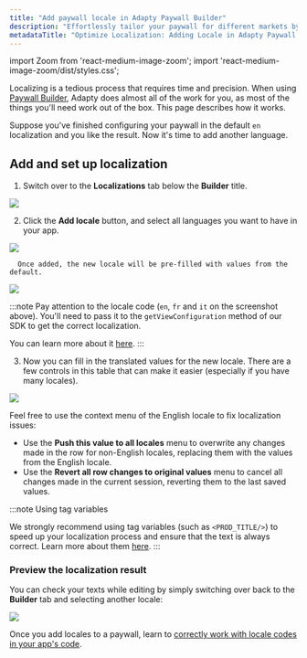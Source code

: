 ```yaml
---
title: "Add paywall locale in Adapty Paywall Builder"
description: "Effortlessly tailor your paywall for different markets by integrating locales within Adapty Paywall Builder. Learn how to enhance global reach and cater to specific regional needs"
metadataTitle: "Optimize Localization: Adding Locale in Adapty Paywall Builder"
---
```


import Zoom from 'react-medium-image-zoom';
import 'react-medium-image-zoom/dist/styles.css';

Localizing is a tedious process that requires time and precision. When using [Paywall Builder](adapty-paywall-builder-legacy), Adapty does almost all of the work for you, as most of the things you'll need work out of the box. This page describes how it works.

Suppose you've finished configuring your paywall in the default `en` localization and you like the result. Now it's time to add another language.

## Add and set up localization

1. Switch over to the **Localizations** tab below the **Builder** title. 

   

<Zoom>
  <img src={require('./img/0a6100c-PB_localization.webp').default}
  style={{
    border: '1px solid #727272', /* border width and color */
    width: '700px', /* image width */
    display: 'block', /* for alignment */
    margin: '0 auto' /* center alignment */
  }}
/>
</Zoom>



2. Click the **Add locale** button, and select all languages you want to have in your app.

   

<Zoom>
  <img src={require('./img/4abdb84-add_locale.webp').default}
  style={{
    border: '1px solid #727272', /* border width and color */
    width: '700px', /* image width */
    display: 'block', /* for alignment */
    margin: '0 auto' /* center alignment */
  }}
/>
</Zoom>




      Once added, the new locale will be pre-filled with values from the default.

   

<Zoom>
  <img src={require('./img/0e99ddb-copy_locale.webp').default}
  style={{
    border: '1px solid #727272', /* border width and color */
    width: '700px', /* image width */
    display: 'block', /* for alignment */
    margin: '0 auto' /* center alignment */
  }}
/>
</Zoom>




:::note
Pay attention to the locale code (`en`, `fr` and `it` on the screenshot above). You'll need to pass it to the `getViewConfiguration` method of our SDK to get the correct localization.

You can learn more about it [here](get-pb-paywalls).
:::

3. Now you can fill in the translated values for the new locale. There are a few controls in this table that can make it easier (especially if you have many locales).

   

<Zoom>
  <img src={require('./img/df4b331-locale_options.webp').default}
  style={{
    border: '1px solid #727272', /* border width and color */
    width: '700px', /* image width */
    display: 'block', /* for alignment */
    margin: '0 auto' /* center alignment */
  }}
/>
</Zoom>




   Feel free to use the context menu of the English locale to fix localization issues:

   - Use the **Push this value to all locales** menu to overwrite any changes made in the row for non-English locales, replacing them with the values from the English locale.
   - Use the **Revert all row changes to original values** menu to cancel all changes made in the current session, reverting them to the last saved values.

:::note
Using tag variables

We strongly recommend using tag variables (such as `<PROD_TITLE/>`) to speed up your localization process and ensure that the text is always correct. Learn more about them [here](paywall-builder-tag-variables).
:::

### Preview the localization result

You can check your texts while editing by simply switching over back to the **Builder** tab and selecting another locale:


<Zoom>
  <img src={require('./img/2b31427-choose_localization.webp').default}
  style={{
    border: '1px solid #727272', /* border width and color */
    width: '700px', /* image width */
    display: 'block', /* for alignment */
    margin: '0 auto' /* center alignment */
  }}
/>
</Zoom>





Once you add locales to a paywall, learn to [correctly work with locale codes in your app's code](localizations-and-locale-codes).